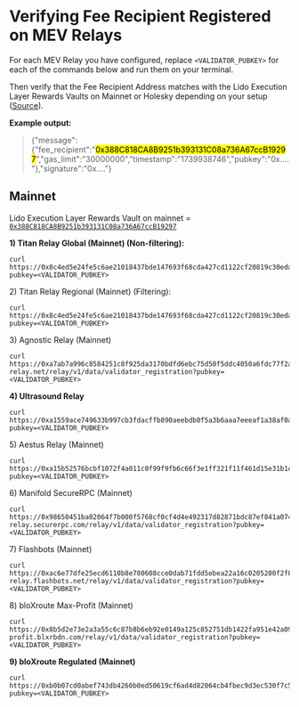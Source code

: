 # Verifying Fee Recipient Registered on MEV Relays

For each MEV Relay you have configured, replace `<VALIDATOR_PUBKEY>` for each of the commands below and run them on your terminal.&#x20;

Then verify that the Fee Recipient Address matches with the Lido Execution Layer Rewards Vaults on Mainnet or Holesky depending on your setup ([Source](https://operatorportal.lido.fi/modules/community-staking-module)).&#x20;

**Example output:**

> {"message":{"fee\_recipient":"<mark style="background-color:yellow;">0x388C818CA8B9251b393131C08a736A67ccB19297</mark>","gas\_limit":"30000000","timestamp":"1739938746","pubkey":"0x...."},"signature":"0x...."}

## Mainnet

Lido Execution Layer Rewards Vault on mainnet = [`0x388C818CA8B9251b393131C08a736A67ccB19297`](https://etherscan.io/address/0x388C818CA8B9251b393131C08a736A67ccB19297)

**1) Titan Relay Global (Mainnet) (Non-filtering):**

```
curl https://0x8c4ed5e24fe5c6ae21018437bde147693f68cda427cd1122cf20819c30eda7ed74f72dece09bb313f2a1855595ab677d@global.titanrelay.xyz/relay/v1/data/validator_registration?pubkey=<VALIDATOR_PUBKEY>
```

2\) Titan Relay Regional (Mainnet) (Filtering):

```
curl https://0x8c4ed5e24fe5c6ae21018437bde147693f68cda427cd1122cf20819c30eda7ed74f72dece09bb313f2a1855595ab677d@regional.titanrelay.xyz/relay/v1/data/validator_registration?pubkey=<VALIDATOR_PUBKEY>
```

3\) Agnostic Relay (Mainnet)

```
curl https://0xa7ab7a996c8584251c8f925da3170bdfd6ebc75d50f5ddc4050a6fdc77f2a3b5fce2cc750d0865e05d7228af97d69561@agnostic-relay.net/relay/v1/data/validator_registration?pubkey=<VALIDATOR_PUBKEY>
```

**4) Ultrasound Relay**

```
curl https://0xa1559ace749633b997cb3fdacffb890aeebdb0f5a3b6aaa7eeeaf1a38af0a8fe88b9e4b1f61f236d2e64d95733327a62@relay.ultrasound.money/relay/v1/data/validator_registration?pubkey=<VALIDATOR_PUBKEY>
```

5\) Aestus Relay (Mainnet)

```
curl https://0xa15b52576bcbf1072f4a011c0f99f9fb6c66f3e1ff321f11f461d15e31b1cb359caa092c71bbded0bae5b5ea401aab7e@aestus.live/relay/v1/data/validator_registration?pubkey=<VALIDATOR_PUBKEY>
```

6\) Manifold SecureRPC (Mainnet)

```
curl https://0x98650451ba02064f7b000f5768cf0cf4d4e492317d82871bdc87ef841a0743f69f0f1eea11168503240ac35d101c9135@mainnet-relay.securerpc.com/relay/v1/data/validator_registration?pubkey=<VALIDATOR_PUBKEY>
```

7\) Flashbots (Mainnet)

```
curl https://0xac6e77dfe25ecd6110b8e780608cce0dab71fdd5ebea22a16c0205200f2f8e2e3ad3b71d3499c54ad14d6c21b41a37ae@boost-relay.flashbots.net/relay/v1/data/validator_registration?pubkey=<VALIDATOR_PUBKEY>
```

8\) bloXroute Max-Profit (Mainnet)

```
curl https://0x8b5d2e73e2a3a55c6c87b8b6eb92e0149a125c852751db1422fa951e42a09b82c142c3ea98d0d9930b056a3bc9896b8f@bloxroute.max-profit.blxrbdn.com/relay/v1/data/validator_registration?pubkey=<VALIDATOR_PUBKEY>
```

**9) bloXroute Regulated (Mainnet)**

```
curl https://0xb0b07cd0abef743db4260b0ed50619cf6ad4d82064cb4fbec9d3ec530f7c5e6793d9f286c4e082c0244ffb9f2658fe88@bloxroute.regulated.blxrbdn.com/relay/v1/data/validator_registration?pubkey=<VALIDATOR_PUBKEY>
```

